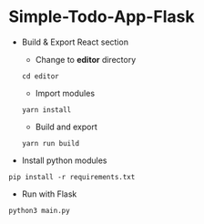 # Simple-Todo-App-Flask

- Build & Export React section  
  - Change to **editor** directory  
  ``` 
  cd editor 
  ```
  - Import modules
  ```
  yarn install
  ```
  - Build and export
  ``` 
  yarn run build
  ```  

- Install python modules
```
pip install -r requirements.txt
```
- Run with Flask
```
python3 main.py
```
